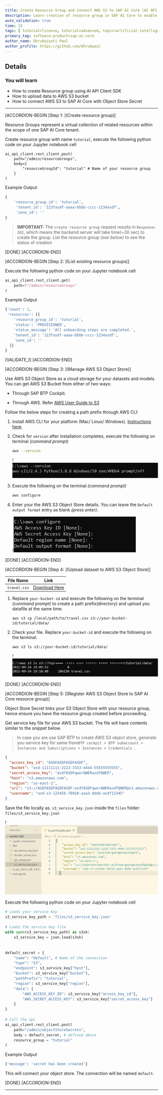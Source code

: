 ```yaml
---
title: Create Resource Group and Connect AWS S3 to SAP AI Core (AI API client SDK)
description: Learn creation of resource group in SAP AI Core to enable multi-tenancy. Store datasets in AWS S3 and connect to SAP AI Core through AI API Client SDK.
auto_validation: true
time: 15
tags: [ tutorial>license, tutorial>advanced, topic>artificial-intelligence, topic>machine-learning, software-product>sap-business-technology-platform, software-product>sap-ai-core ]
primary_tag: software-product>sap-ai-core
author_name: Dhrubajyoti Paul
author_profile: https://github.com/dhrubpaul
---
```


## Details
### You will learn
- How to create Resource group using AI API Client SDK
- How to upload data to AWS S3 bucket
- How to connect AWS S3 to SAP AI Core with Object Store Secret

---

[ACCORDION-BEGIN [Step 1: ](Create resource group)]

Resource Groups represent a virtual collection of related resources within the scope of one SAP AI Core tenant.


Create resource group with name `tutorial`, execute the following python code on your Jupyter notebook cell

```PYTHON[4]
ai_api_client.rest_client.post(
    path="/admin/resourceGroups",
    body={
        "resourceGroupId": "tutorial" # Name of your resource group
    }
)
```

Example Output

```PYTHON
{
    'resource_group_id': 'tutorial',
     'tenant_id': '123fasdf-aaaa-bbbb-cccc-1234asdf',
     'zone_id': ''
}

```

> **IMPORTANT:** The `create resource group` request results in `Response: 202`, which means the backend server will take time(~30 sec) to create the group. List the resource group *(see below)* to see the status of creation

[DONE]
[ACCORDION-END]


[ACCORDION-BEGIN [Step 2: ](List existing resource groups)]

Execute the following python code on your Jupyter notebook cell

```PYTHON
ai_api_client.rest_client.get(
    path=f"/admin/resourceGroups"
)
```

Example Output

```PYTHON
{'count': 1,
 'resources': [{
    'resource_group_id': 'tutorial',
    'status': 'PROVISIONED',
    'status_message': 'All onboarding steps are completed.',
    'tenant_id': '123fasdf-aaaa-bbbb-cccc-1234asdf',
    'zone_id': ''
  ]}
}
```

[VALIDATE_1]
[ACCORDION-END]

[ACCORDION-BEGIN [Step 3: ](Manage AWS S3 Object Store)]

Use AWS S3 Object Store as a cloud storage for your datasets and models. You can get AWS S3 Bucket from either of two ways:

- Through SAP BTP Cockpit.

- Through AWS. Refer [AWS User Guide to S3](https://docs.aws.amazon.com/AmazonS3/latest/userguide/create-bucket-overview.html)

Follow the below steps for creating a path prefix through AWS CLI:

1. Install AWS CLI for your platform (Mac/ Linux/ Windows). [Instructions here](https://docs.aws.amazon.com/cli/latest/userguide/getting-started-install.html).

2. Check for `version` after installation completes, execute the following on terminal *(command prompt)*

    ```BASH
    aws --version
    ```

    !![aws version check](img/aws/aws-version.png)

3. Execute the following on the terminal *(command prompt)*

    ```BASH
    aws configure
    ```

4. Enter your the AWS S3 Object Store details. You can leave the `Default output format` entry as blank *(press enter)*.

    !![aws configure](img/aws/aws-configure.png)

[DONE]
[ACCORDION-END]


[ACCORDION-BEGIN [Step 4: ](Upload dataset to AWS S3 Object Store)]

| File Name | Link |
| --- | --- |
| `travel.csv` | [Download Here](https://raw.githubusercontent.com/SAPDocuments/Tutorials/master/tutorials/ai-core-aiapi-clientsdk-resources/travel.csv)

 1. Replace `your-bucket-id` and execute the following on the terminal *(command prompt)* to create a path prefix(directory) and upload you datafile at the same time.

    ```BASH[1]
    aws s3 cp /local/path/to/travel.csv s3://your-bucket-id/tutorial/data/
    ```

2. Check your file. Replace `your-bucket-id` and execute the following on the terminal.

    ```BASH[1]
    aws s3 ls s3://your-bucket-id/tutorial/data/
    ```

    !![check dataset using aws cli](img/aws/check.png)

[DONE]
[ACCORDION-END]

[ACCORDION-BEGIN [Step 5: ](Register AWS S3 Object Store to SAP AI Core resource group)]

Object Store Secret links your S3 Object Store with your resource group, hence ensure you have the resource group created before proceeding.

Get service key file for your AWS S3 bucket. The file will have contents similar to the snippet below.

> In case you are use SAP BTP to create AWS S3 object store, generate you service key for same from`BTP cockpit > BTP subaccount > Instances and Subscriptions > Instances > Credentials `.

```JSON
{
  "access_key_id": "ASDFASDFASDFASDF",
  "bucket": "asd-11111111-2222-3333-4444-55555555555",
  "secret_access_key": "asdfASDFqwerQWERasdfQWER",
  "host": "s3.amazonaws.com",
  "region": "us-east-1",
  "uri": "s3://ASDFASDFASDFASDF:asdfASDFqwerQWERasdfQWER@s3.amazonaws.com/asd-11111111-2222-3333-4444-55555555555",
  "username": "asd-s3-123456-78910-aaa3-dddd-asdf12345"
}
```

Save the file locally as. `s3_service_key.json` inside the `files` folder: `files/s3_service_key.json`

!![service key](img/s3/s3-service-key.png)

Execute the following python code on your Jupyter notebook cell

```PYTHON
# Loads your service key
s3_service_key_path = 'files/s3_service_key.json'

# Loads the service key file
with open(s3_service_key_path) as s3sk:
    s3_service_key = json.load(s3sk)


default_secret = {
    "name": "default", # Name of the connection
    "type": "S3",
    "endpoint": s3_service_key["host"],
    "bucket": s3_service_key["bucket"],
    "pathPrefix": "tutorial",
    "region": s3_service_key["region"],
    "data": {
        "AWS_ACCESS_KEY_ID": s3_service_key["access_key_id"],
        "AWS_SECRET_ACCESS_KEY": s3_service_key["secret_access_key"]
    }
}

# Call the api
ai_api_client.rest_client.post(
    path="/admin/objectStoreSecrets",
    body = default_secret, # defined above
    resource_group = "tutorial"
)

```

Example Output

```PYTHON
{'message': 'secret has been created'}
```

This will connect your object store. The connection will be named `default`.

[DONE]
[ACCORDION-END]

---
